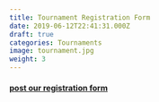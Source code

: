 ```yaml
---
title: Tournament Registration Form
date: 2019-06-12T22:41:31.000Z
draft: true
categories: Tournaments
image: tournament.jpg
weight: 3
---
```


#### <a href="http://inspiring-babbage-1f1f32.netlify.com/registration_form/">post our registration form</a>
